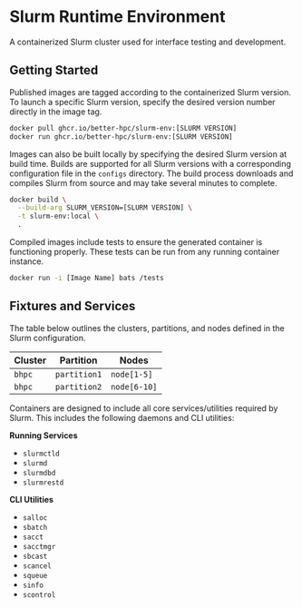 # Slurm Runtime Environment

A containerized Slurm cluster used for interface testing and development.

## Getting Started

Published images are tagged according to the containerized Slurm version.
To launch a specific Slurm version, specify the desired version number directly in the image tag.

```bash
docker pull ghcr.io/better-hpc/slurm-env:[SLURM VERSION]
docker run ghcr.io/better-hpc/slurm-env:[SLURM VERSION]
```

Images can also be built locally by specifying the desired Slurm version at build time.
Builds are supported for all Slurm versions with a corresponding configuration file in the `configs` directory.
The build process downloads and compiles Slurm from source and may take several minutes to complete.

```bash
docker build \
  --build-arg SLURM_VERSION=[SLURM VERSION] \
  -t slurm-env:local \
  .
```

Compiled images include tests to ensure the generated container is functioning properly.
These tests can be run from any running container instance.

```bash
docker run -i [Image Name] bats /tests
```

## Fixtures and Services

The table below outlines the clusters, partitions, and nodes defined in the Slurm configuration.

| Cluster | Partition    | Nodes        |
|---------|--------------|--------------|
| `bhpc`  | `partition1` | `node[1-5]`  |
| `bhpc`  | `partition2` | `node[6-10]` |

Containers are designed to include all core services/utilities required by Slurm.
This includes the following daemons and CLI utilities:

**Running Services**

- `slurmctld`
- `slurmd`
- `slurmdbd`
- `slurmrestd`

**CLI Utilities**

- `salloc`
- `sbatch`
- `sacct`
- `sacctmgr`
- `sbcast`
- `scancel`
- `squeue`
- `sinfo`
- `scontrol`


